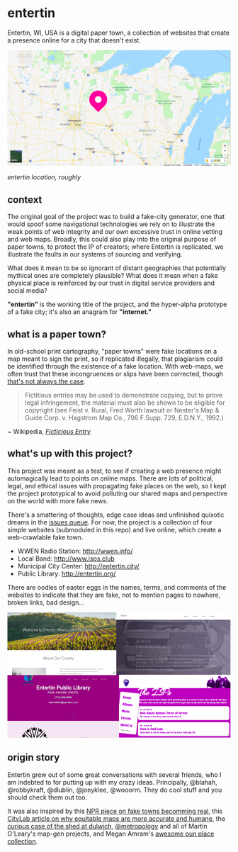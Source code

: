 # entertin

Entertin, WI, USA is a digital paper town, a collection of websites that create a presence online for a city that doesn't exist. 

![pin in map with entertin location](img/pin.png)

*entertin location, roughly*

## context

The original goal of the project was to build a fake-city generator, one that would spoof some navigational technologies we rely on to illustrate the weak points of web integrity and our own excessive trust in online vetting and web maps. Broadly, this could also play into the original purpose of paper towns, to protect the IP of creators; where Entertin is replicated, we illustrate the faults in our systems of sourcing and verifying.

What does it mean to be so ignorant of distant geographies that potentially mythical ones are completely plausible? What does it mean when a fake physical place is reinforced by our trust in digital service providers and social media?

**"entertin"** is the working title of the project, and the hyper-alpha prototype of a fake city; it's also an anagram for **"internet."**

## what is a paper town?

In old-school print cartography, "paper towns" were fake locations on a map meant to sign the print, so if replicated illegally, that plagiarism could be identified through the existence of a fake location. With web-maps, we often trust that these incongruences or slips have been corrected, though [that's not always the case](http://bigthink.com/strange-maps/643-agloe-the-paper-town-stronger-than-fiction).

> Fictitious entries may be used to demonstrate copying, but to prove legal infringement, the material must also be shown to be eligible for copyright (see Feist v. Rural, Fred Worth lawsuit or Nester's Map & Guide Corp. v. Hagstrom Map Co., 796 F.Supp. 729, E.D.N.Y., 1992.)

~ Wikipedia, _[Ficticious Entry](https://en.wikipedia.org/wiki/Fictitious_entry)_

## what's up with this project?

This project was meant as a test, to see if creating a web presence might automagically lead to points on online maps. There are lots of political, legal, and ethical issues with propagating fake places on the web, so I kept the project prototypical to avoid polluting our shared maps and perspective on the world with more fake news.

There's a smattering of thoughts, edge case ideas and unfinished quixotic dreams in the [issues queue](https://github.com/auremoser/entertin/issues). For now, the project is a collection of four simple websites (submoduled in this repo) and live online, which create a web-crawlable fake town.

* WWEN Radio Station: http://wwen.info/
* Local Band: http://www.isps.club
* Municipal City Center: http://entertin.city/
* Public Library: http://entertin.org/

There are oodles of easter eggs in the names, terms, and comments of the websites to indicate that they are fake, not to mention pages to nowhere, broken links, bad design...

![websites](img/sites.png)


## origin story

Entertin grew out of some great conversations with several friends, who I am indebted to for putting up with my crazy ideas. Principally, @blahah, @robbykraft, @dlublin, @joeyklee, @wooorm. They do cool stuff and you should check them out too.

It was also inspired by this [NPR piece on fake towns becomming real](https://www.npr.org/sections/krulwich/2014/03/18/290236647/an-imaginary-town-becomes-real-then-not-true-story), this [CityLab article on why equitable maps are more accurate and humane](https://www.citylab.com/equity/2018/03/who-maps-the-world/555272/), the [curious case of the shed at dulwich](https://en.wikipedia.org/wiki/The_Shed_at_Dulwich), [@metropology](https://twitter.com/metropologeny?lang=en) and all of Martin O'Leary's map-gen projects, and Megan Amram's [awesome pun place collection](https://twitter.com/meganamram/status/913642289834090497?lang=en).



